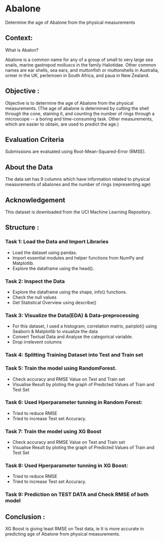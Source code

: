 # Abalone
Determine the age of Abalone from the physical measurements

## Context:

 What is Abalon?

Abalone is a common name for any of a group of small to very large sea snails, marine gastropod molluscs in the family Haliotidae.
Other common names are ear shells, sea ears, and muttonfish or muttonshells in Australia, ormer in the UK, perlemoen in South Africa, and paua in New Zealand.

## Objective :
Objective is to determine the age of Abalone from the physical measurements.
(The age of abalone is determined by cutting the shell through the cone, staining it, and counting the number of rings through a microscope -- a boring and time-consuming task. Other measurements, which are easier to obtain, are used to predict the age.)

## Evaluation Criteria
Submissions are evaluated using Root-Mean-Squared-Error (RMSE).

## About the Data
The data set has 9 columns which have information related to physical measurements of abalones and the number of rings (representing age)

## Acknowledgement
This dataset is downloaded from the UCI Machine Learning Repository.

## Structure : 

### Task 1: Load the Data and Import Libraries
* Load the dataset using pandas.
* Import essential modules and helper functions from NumPy and Matplotlib.
* Explore the dataframe using the head().

### Task 2: Inspect the Data
* Explore the dataframe using the shape, info() functions.
* Check the null values
* Get Statistical Overview using describe()

### Task 3:  Visualize the Data(EDA) & Data-preprocessing
* For this dataset, I used a histogram, correlation matrix, pairplot()  using Seaborn & Matplotlib to visualize the data
* Convert Textual Data and Analyse the categorical variable.
* Drop irrelevent columns

### Task 4: Splitting Training Dataset into Test and Train set 
### Task 5: Train the model using RandomForest. 
-  Check accuracy and RMSE Value on Test and Train set
-  Visualise Result by ploting the graph of Predicted Values of Train and Test Set            
### Task 6: Used Hperparameter tunning in Random Forest:
- Tried to reduce RMSE 
- Tried to increase Test set Accuracy.            
### Task 7: Train the model using XG Boost 
- Check accuracy and RMSE Value on Test and Train set
- Visualise Result by ploting the graph of Predicted Values of Train and Test Set             
### Task 8: Used Hperparameter tunning in XG Boost:
- Tried to reduce RMSE 
- Tried to increase Test set Accuracy.              
### Task 9: Prediction on TEST DATA and Check RMSE of both model

## Conclusion : 
XG Boost is giving least RMSE on Test data, ie It is more accurate in predicting age of Abalone from physical measurements.
